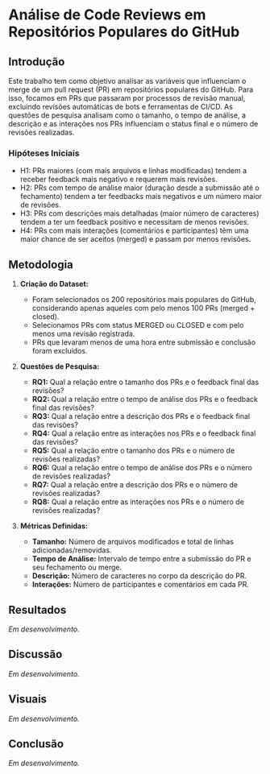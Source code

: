
# Análise de Code Reviews em Repositórios Populares do GitHub

## Introdução

Este trabalho tem como objetivo analisar as variáveis que influenciam o merge de um pull request (PR) em repositórios populares do GitHub. Para isso, focamos em PRs que passaram por processos de revisão manual, excluindo revisões automáticas de bots e ferramentas de CI/CD. As questões de pesquisa analisam como o tamanho, o tempo de análise, a descrição e as interações nos PRs influenciam o status final e o número de revisões realizadas.

### Hipóteses Iniciais

- H1: PRs maiores (com mais arquivos e linhas modificadas) tendem a receber feedback mais negativo e requerem mais revisões.
- H2: PRs com tempo de análise maior (duração desde a submissão até o fechamento) tendem a ter feedbacks mais negativos e um número maior de revisões.
- H3: PRs com descrições mais detalhadas (maior número de caracteres) tendem a ter um feedback positivo e necessitam de menos revisões.
- H4: PRs com mais interações (comentários e participantes) têm uma maior chance de ser aceitos (merged) e passam por menos revisões.

## Metodologia

1. **Criação do Dataset:**
   - Foram selecionados os 200 repositórios mais populares do GitHub, considerando apenas aqueles com pelo menos 100 PRs (merged + closed).
   - Selecionamos PRs com status MERGED ou CLOSED e com pelo menos uma revisão registrada.
   - PRs que levaram menos de uma hora entre submissão e conclusão foram excluídos.

2. **Questões de Pesquisa:**
   - **RQ1:** Qual a relação entre o tamanho dos PRs e o feedback final das revisões?
   - **RQ2:** Qual a relação entre o tempo de análise dos PRs e o feedback final das revisões?
   - **RQ3:** Qual a relação entre a descrição dos PRs e o feedback final das revisões?
   - **RQ4:** Qual a relação entre as interações nos PRs e o feedback final das revisões?
   - **RQ5:** Qual a relação entre o tamanho dos PRs e o número de revisões realizadas?
   - **RQ6:** Qual a relação entre o tempo de análise dos PRs e o número de revisões realizadas?
   - **RQ7:** Qual a relação entre a descrição dos PRs e o número de revisões realizadas?
   - **RQ8:** Qual a relação entre as interações nos PRs e o número de revisões realizadas?

3. **Métricas Definidas:**
   - **Tamanho:** Número de arquivos modificados e total de linhas adicionadas/removidas.
   - **Tempo de Análise:** Intervalo de tempo entre a submissão do PR e seu fechamento ou merge.
   - **Descrição:** Número de caracteres no corpo da descrição do PR.
   - **Interações:** Número de participantes e comentários em cada PR.

## Resultados

*Em desenvolvimento.*

## Discussão

*Em desenvolvimento.*

## Visuais 

*Em desenvolvimento.*

## Conclusão

*Em desenvolvimento.*
